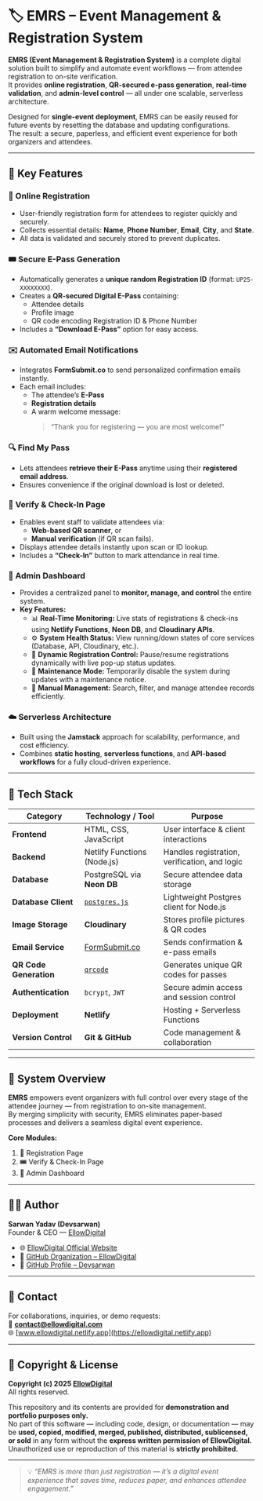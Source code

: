# 🏷️ EMRS – Event Management & Registration System

**EMRS (Event Management & Registration System)** is a complete digital solution built to simplify and automate event workflows — from attendee registration to on-site verification.  
It provides **online registration**, **QR-secured e-pass generation**, **real-time validation**, and **admin-level control** — all under one scalable, serverless architecture.

Designed for **single-event deployment**, EMRS can be easily reused for future events by resetting the database and updating configurations.  
The result: a secure, paperless, and efficient event experience for both organizers and attendees.

---

## 🚀 Key Features

### 📝 Online Registration
- User-friendly registration form for attendees to register quickly and securely.  
- Collects essential details: **Name**, **Phone Number**, **Email**, **City**, and **State**.  
- All data is validated and securely stored to prevent duplicates.

### 🎟️ Secure E-Pass Generation
- Automatically generates a **unique random Registration ID** (format: `UP25-XXXXXXXX`).  
- Creates a **QR-secured Digital E-Pass** containing:
  - Attendee details  
  - Profile image  
  - QR code encoding Registration ID & Phone Number  
- Includes a **“Download E-Pass”** option for easy access.

### ✉️ Automated Email Notifications
- Integrates **FormSubmit.co** to send personalized confirmation emails instantly.  
- Each email includes:
  - The attendee’s **E-Pass**  
  - **Registration details**  
  - A warm welcome message:  
    > “Thank you for registering — you are most welcome!”

### 🔍 Find My Pass
- Lets attendees **retrieve their E-Pass** anytime using their **registered email address**.  
- Ensures convenience if the original download is lost or deleted.

### 🔐 Verify & Check-In Page
- Enables event staff to validate attendees via:
  - **Web-based QR scanner**, or  
  - **Manual verification** (if QR scan fails).  
- Displays attendee details instantly upon scan or ID lookup.  
- Includes a **“Check-In”** button to mark attendance in real time.

### 🧭 Admin Dashboard
- Provides a centralized panel to **monitor, manage, and control** the entire system.  
- **Key Features:**
  - 📊 **Real-Time Monitoring:** Live stats of registrations & check-ins using **Netlify Functions**, **Neon DB**, and **Cloudinary APIs**.  
  - ⚙️ **System Health Status:** View running/down states of core services (Database, API, Cloudinary, etc.).  
  - 🚦 **Dynamic Registration Control:** Pause/resume registrations dynamically with live pop-up status updates.  
  - 🔧 **Maintenance Mode:** Temporarily disable the system during updates with a maintenance notice.  
  - 👥 **Manual Management:** Search, filter, and manage attendee records efficiently.

### ☁️ Serverless Architecture
- Built using the **Jamstack** approach for scalability, performance, and cost efficiency.  
- Combines **static hosting**, **serverless functions**, and **API-based workflows** for a fully cloud-driven experience.

---

## 🧠 Tech Stack

| Category | Technology / Tool | Purpose |
|-----------|-------------------|----------|
| **Frontend** | HTML, CSS, JavaScript | User interface & client interactions |
| **Backend** | Netlify Functions (Node.js) | Handles registration, verification, and logic |
| **Database** | PostgreSQL via **Neon DB** | Secure attendee data storage |
| **Database Client** | [`postgres.js`](https://github.com/porsager/postgres) | Lightweight Postgres client for Node.js |
| **Image Storage** | **Cloudinary** | Stores profile pictures & QR codes |
| **Email Service** | [FormSubmit.co](https://formsubmit.co/) | Sends confirmation & e-pass emails |
| **QR Code Generation** | [`qrcode`](https://www.npmjs.com/package/qrcode`) | Generates unique QR codes for passes |
| **Authentication** | `bcrypt`, `JWT` | Secure admin access and session control |
| **Deployment** | **Netlify** | Hosting + Serverless Functions |
| **Version Control** | **Git & GitHub** | Code management & collaboration |

---

## 🧩 System Overview

**EMRS** empowers event organizers with full control over every stage of the attendee journey — from registration to on-site management.  
By merging simplicity with security, EMRS eliminates paper-based processes and delivers a seamless digital event experience.

**Core Modules:**
1. 📝 Registration Page  
2. 🎟️ Verify & Check-In Page  
3. 🧭 Admin Dashboard  

---

## 🧑‍💻 Author

**Sarwan Yadav (Devsarwan)**  
Founder & CEO — [EllowDigital](https://ellowdigital.netlify.app)

- 🌐 [EllowDigital Official Website](https://ellowdigital.netlify.app)  
- 💼 [GitHub Organization – EllowDigital](https://github.com/EllowDigital)  
- 👤 [GitHub Profile – Devsarwan](https://github.com/devsarwan)

---

## 💬 Contact

For collaborations, inquiries, or demo requests:  
📧 **contact@ellowdigital.com**  
🌐 [www.ellowdigital.netlify.app](https://ellowdigital.netlify.app)

---

## 🪪 Copyright & License

**Copyright (c) 2025 [EllowDigital](https://github.com/EllowDigital)**  
All rights reserved.

This repository and its contents are provided for **demonstration and portfolio purposes only.**  
No part of this software — including code, design, or documentation — may be **used, copied, modified, merged, published, distributed, sublicensed, or sold** in any form without the **express written permission of EllowDigital.**  
Unauthorized use or reproduction of this material is **strictly prohibited.**

---

> 💡 *“EMRS is more than just registration — it’s a digital event experience that saves time, reduces paper, and enhances attendee engagement.”*
